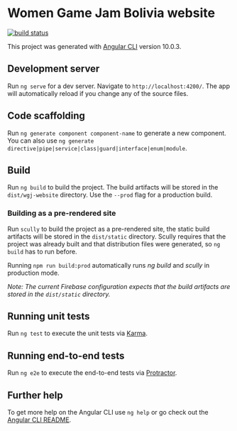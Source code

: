 # Women Game Jam Bolivia website

[![build status](https://github.com/coryrylan/angular-github-actions/workflows/Build/badge.svg)](https://github.com/GDGCochabamba/wgj-website/actions)

This project was generated with [Angular CLI](https://github.com/angular/angular-cli) version 10.0.3.

## Development server

Run `ng serve` for a dev server. Navigate to `http://localhost:4200/`. The app will automatically reload if you change any of the source files.

## Code scaffolding

Run `ng generate component component-name` to generate a new component. You can also use `ng generate directive|pipe|service|class|guard|interface|enum|module`.

## Build

Run `ng build` to build the project. The build artifacts will be stored in the `dist/wgj-website` directory. Use the `--prod` flag for a production build.

### Building as a pre-rendered site

Run `scully` to build the project as a pre-rendered site, the static build artifacts will be stored in the `dist/static` directory. Scully requires that the project was already built and that distribution files were generated, so `ng build` has to run before.

Running `npm run build:prod` automatically runs _ng build_ and _scully_ in production mode.

_Note: The current Firebase configuration expects that the build artifacts are stored in the `dist/static` directory._

## Running unit tests

Run `ng test` to execute the unit tests via [Karma](https://karma-runner.github.io).

## Running end-to-end tests

Run `ng e2e` to execute the end-to-end tests via [Protractor](http://www.protractortest.org/).

## Further help

To get more help on the Angular CLI use `ng help` or go check out the [Angular CLI README](https://github.com/angular/angular-cli/blob/master/README.md).
